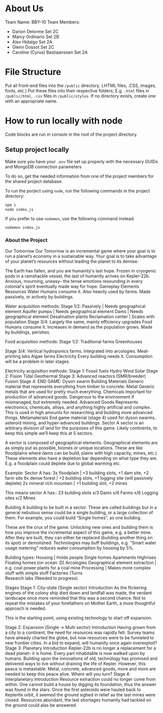 # About Us
Team Name: BBY-10
Team Members: 
- Darion Delorme Set 2C
- Marcy Ordinario Set 2B
- Alex Hidalgo Set 2A
- Glenn Dossot Set 2C
- Caroline (Cyrus) Bastiaanssen Set 2A

# File Structure
Put all front-end files into the `/public` directory. (.HTML files, .CSS, images, fonts, etc.)
Put these files into their respective folders; E.g. `.html` files in `/public/html`, `.css` files in `/public/styles`.
If no directory exists, create one with an appropriate name.

# How to run locally with node

Code blocks are run in console in the root of the project directory.

## Setup project locally
Make sure you have your `.env` file set up properly with the necessary GUIDs and MongoDB connection parameters

To do so, get the needed information from one of the project members for the shared project database.

To run the porject using `node`, run the following commands in the project directory:
```bash
npm i
node index.js
```

If you prefer to use `nodemon`, use the following command instead:
```bash
nodemon index.js
```
### About the Project
Our Tomorrow
Our Tomorrow is an incremental game where your goal is to run a planet’s economy in a sustainable way. Your goal is to take advantage of your planet’s resources without leading the planet to its demise.

The Earth has fallen, and you are humanity's last hope. Frozen in cryogenic pods in a ramshackle vessel, the last of humanity arrives on Kepler-22b. Anxious, mourning, uneasy– the tense emotions resounding in every colonial's spirit eventually made way for hope.
Gameplay Elements
Resources
Water
Humans consume it. Also heavily used by farms.
Made passively, or actively by buildings.

Water acquisition methods:
Stage 1/2:
Passively | Needs geographical element
Aquifer pumps | Needs geographical element
Dams | Needs geographical element
Desalination plants
Reclamation center | Scales with population
Stage 3/4:
Largely the same, mainly efficiency upgrades
Food
Humans consume it. Increases in demand as the population grows.
Made by buildings, perishes.

Food acquisition methods:
Stage 1/2:
Traditional farms
Greenhouses


Stage 3/4:
Vertical hydroponics farms.
Integrated into arcologies.
Meat-printing labs
Algae farms
Electricity
Every building needs it. Consumption will be a problem in later stages.

Electricity acquisition methods:
Stage 1: 
Fossil fuels 
Hydro
Wind
Solar
Stage 2:
Fision
Tidal
Geothermal
Stage 3:
Advanced reactors (SMR/breeder)
Fusion
Stage 4:
END GAME: Dyson swarm
Building Materials
Generic material that represents everything from timber to concrete.
Metal
Generic metals that are used for pretty much everything.
Chemicals
Important for production of advanced goods. Dangerous to the environment if mismanaged, but extremely needed.
Advanced Goods
Represents electronics, chemicals, alloys, and anything highly artificial and complex. This is used in high amounts for researching and building more advanced things.
Metamaterials
End game material (stage 4) used for dyson swarms, asteroid mining, and hyper-advanced buildings.
Sector
A sector is an arbitrary division of land for the purposes of this game. Likely continents, to keep this simple we’ll keep this at 5 sectors.

A sector is composed of geographical elements. Geographical elements are as simply put as possible, biomes or unique locations. These are like floodplains where dams can be build, plains with high capacity, mines, etc.) These elements also have a depletion bar depending on what type they are. E.g. a floodplain could deplete due to global warming etc. 

Example:
Sector A has:
3x floodplain | +3 building slots, +1 dam site, +2 farm site
6x dense forest | +2 building slots, +1 logging site (will passively deplete)
2x mineral rich mountain | +1 building slot, +2 mines

This means sector A has::
23 building slots
x/3 Dams
x/6 Farms
x/6 Logging sites
x/2 Mines

Building
A building to be built in a sector. These are called buildings but in a general nebulous sense could be a single building, or a large collection of them. For example, you could build “Single homes”, as one building.

These are the crux of the game. Unlocking new ones and building them is how you improve the incremental aspect of this game, e.g. a better mine. After they are built, they can either be replaced (building another thing on its spot) or demolished. Technologies may buff buildings, e.g. “Smart water usage metering” reduces water consumption by housing by 5%.


Building types:
Housing | Holds people
Single homes
Apartments
Highrises
Floating homes (on ocean :D)
Arcologies
Geographical element extraction | e.g. coal power plants for a coal mine
Processing | Makes more complex stuff with simple stuff
Factories (Turns  
Research labs (Needed to progress)



Stages
Stage 1: City-state (Single sector)
Introduction
As the flickering engines of the colony ship died down and landfall was made, the verdant landscape once more reminded that this was a second chance. Not to repeat the mistakes of your forefathers on Mother Earth, a more thoughtful approach is needed.

This is the starting point, using existing technology to start off expansion.

Stage 2: Expansion (Single -> Multi sector)
Introduction
Having grown from a city to a continent, the need for resources was rapidly felt. Survey teams have already charted the globe, but now resources were to be funneled to new frontier cities. In a bid to expand, will humanity once again overexploit?
Stage 3: Planetary
Introduction
Kepler-22b is no longer a replacement for a dead planet– it is home. Every part inhabitable is now walked upon by humans. Building upon the innovations of old, technology has promised and delivered ways to live without draining the life of Kepler. However, this peace is metastable. Metal, concrete, advanced goods, more and more are needed to keep this peace alive. Where will you turn?
Stage 4: Interplanetary
Introduction
Resource extraction could no longer come from within. One cannot build a house by digging its foundation, thus the answer was found in the stars. Once the first asteroids were hauled back to Keplerite orbit, it seemed the ground sighed in relief as the last mines were closed. Resources abundant, the last shortages humanity had tackled on the ground could alas be answered.
